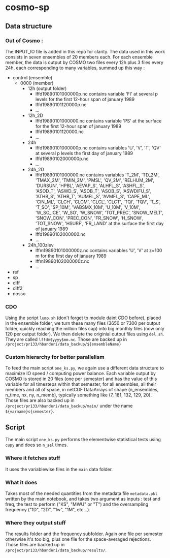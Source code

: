 # cosmo-sp

## Data structure

### Out of Cosmo :

The INPUT_IO file is added in this repo for clarity. The data used in this work consists in seven ensembles of 20 members each. For each ensemble member, the data is output
by COSMO two files every 12h plus 3 files every 24h, each corresponding to many variables, summed up this way :
- control (ensemble)
  - 0000 (member)
    - 12h (output folder)
      - lffd19890101000000p.nc contains variable 'FI' at several p levels for the first 12-hour span of january 1989
      - lffd19890101120000p.nc
      - ...
    - 12h_2D
      - lffd19890101000000.nc contains variable 'PS' at the surface for the first 12-hour span of january 1989
      - lffd19890101120000.nc
      - ...
    - 24h
      - lffd19890101000000p.nc contains variables 'U', 'V', 'T', 'QV' at several p levels the first day of january 1989
      - lffd19890102000000p.nc
      - ...
    - 24h_2D
      - lffd19890101000000.nc contains variables
      'T_2M', 'TD_2M', 'TMAX_2M', 'TMIN_2M', 'PMSL', 'QV_2M', 'RELHUM_2M', 'DURSUN', 'HPBL', 'AEVAP_S', 'ALHFL_S', 'ASHFL_S', 'ASOD_T', 'ASWD_S', 'ASOB_T', 'ASOB_S', 'ASWDIFU_S', 'ATHB_S', 'ATHB_T', 'AUMFL_S', 'AVMFL_S', 'CAPE_ML', 'CIN_ML', 'CLCH', 'CLCM', 'CLCL', 'CLCT', 'TQI', 'TQV', 'T_S', 'T_SO', 'SP_10M', 'VABSMX_10M', 'U_10M', 'V_10M', 'W_SO_ICE', 'W_SO', 'W_SNOW', 'TOT_PREC', 'SNOW_MELT', 'SNOW_CON', 'PREC_CON', 'FR_SNOW', 'H_SNOW', 'TOT_SNOW', 'HSURF', 'FR_LAND'
      at the surface the first day of january 1989
      - lffd19890102000000.nc
      - ...
    - 24h_100zlev
      - lffm19890101000000z.nc contains variables 'U', 'V' at z=100 m for the first day of january 1989
      - lffm19890102000000z.nc
      - ...
- ref
- sp
- diff
- diff2
- nosso

### CDO

Using the script `lump.sh` (don't forget to module daint CDO before), placed in the ensemble folder, we turn these many files (3650 or 7300 per output folder, quickly reaching the million files cap) into big monthly files (now only 120 per output folder). We then delete the originial output files using `del.sh`.
They are called `lffdm$yyyy$mm.nc`. Those are backed up in `/project/pr133/hbanderi/data_backup/${ensembleName}`

### Custom hierarchy for better parallelism

To feed the main script `one_ks.py`, we again use a different data structure to maximize IO speed / computing power balance. Each variable output by COSMO is stored in 20 files (one per semester) and has the value of this variable for all timesteps within that semester, for all ensembles, all their members and all of space, in netCDF 
DataArrays of shape (n_ensembles, n_time, nx, ny, n_memb), typically something like (7, 181, 132, 129, 20). Those files are also backed up in `/project/pr133/hbanderi/data_backup/main/` under the name `${varname}s{semester}`.

## Script

The main script `one_ks.py` performs the elementwise statistical tests using `cupy` and does so `n_sel` times.

### Where it fetches stuff

It uses the variablewise files in the `main` data folder.

### What it does

Takes most of the needed quantities from the metadata file `metadata.pkl` written by the main notebook, and takes two argument as inputs : test and freq, the test to perform ("KS", "MWU" or "T") and the oversampling frequency ("1D", "2D", "1w", "1M", etc...).

### Where they output stuff

The results folder and the frequency subfolder. Again one file per semester otherwise it's too big, plus one file for the space-averaged rejections.
Those files are backed up in `/project/pr133/hbanderi/data_backup/results/`.
